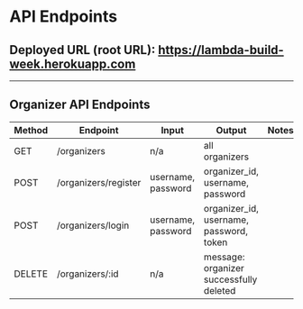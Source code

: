 # API Endpoints

## Deployed URL (root URL): https://lambda-build-week.herokuapp.com
---
## Organizer API Endpoints

|Method   | Endpoint      |Input    | Output  | Notes  |
|------   | -----------   | ------- | ------- | ------ |
|GET     | /organizers   | n/a     | all organizers|   |
|POST     | /organizers/register   | username, password    | organizer_id, username, password|   |
|POST     | /organizers/login   | username, password    | organizer_id, username, password, token|   |
|DELETE     | /organizers/:id   | n/a    | message: organizer successfully deleted |   |

